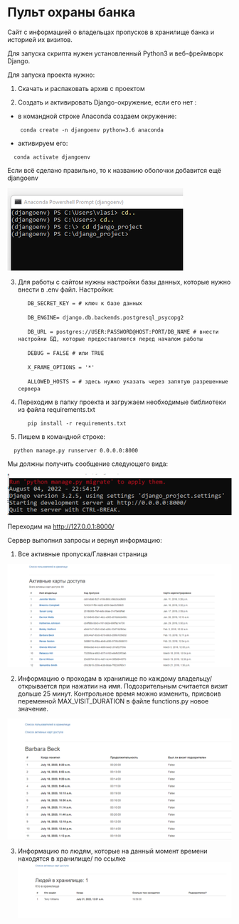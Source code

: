 # Пульт охраны банка

Сайт с информацией о владельцах пропусков в хранилище банка и историей их визитов.

Для запуска скрипта нужен установленный Python3 и веб-фреймворк Django.

Для запуска проекта нужно:

 1. Скачать и распаковать архив с проектом

 2. Создать и активировать Django-окружение, если его нет :
 
  - в командной строке Anaconda создаем окружение:
    
   ```
       conda create -n djangoenv python=3.6 anaconda 
   ```
 - активируем его: 
   
  ```
    conda activate djangoenv
  ```
 
 Если всё сделано правильно, то к названию оболочки добавится ещё djangoenv
 
 ![Создали и активировали окружение](https://github.com/atskayasatana/Images/blob/20dde0a58f69e6d5643b004ccf2d15d388d401c4/%D0%BF%D0%B5%D1%80%D0%B5%D1%85%D0%BE%D0%B4%20%D0%B2%20%D0%BF%D0%B0%D0%BF%D0%BA%D1%83%20%D0%BF%D1%80%D0%BE%D0%B5%D0%BA%D1%82%D0%B0.png "Активировали окружение")
 
 
3. Для работы с сайтом нужны настройки базы данных, которые нужно внести в .env файл.
   Настройки:
   
   ```
      DB_SECRET_KEY = # ключ к базе данных
   
      DB_ENGINE= django.db.backends.postgresql_psycopg2 
   
      DB_URL = postgres://USER:PASSWORD@HOST:PORT/DB_NAME # внести настройки БД, которые предоставляются перед началом работы
   
      DEBUG = FALSE # или TRUE
      
      X_FRAME_OPTIONS = '*'

      ALLOWED_HOSTS = # здесь нужно указать через запятую разрешенные сервера 
   ```
 

4. Переходим в папку проекта и загружаем необходимые библиотеки из файла requirements.txt 
   ```
      pip install -r requirements.txt
   ```

 5. Пишем в командной строке: 
   ```
     python manage.py runserver 0.0.0.0:8000
   ```

Мы должны получить сообщение следующего вида:

 ![Сервер](https://github.com/atskayasatana/Images/blob/5745c6f4324c145b102c3835d034253ba60b2467/managepy.png)

Переходим на http://127.0.0.1:8000/

Сервер выполнил запросы и вернул информацию:
1. Все активные пропуска/Главная страница

 ![Главная](https://github.com/atskayasatana/Images/blob/main/%D0%B3%D0%BB%D0%B0%D0%B2%D0%BD%D0%B0%D1%8F%20%D1%81%D1%82%D1%80%D0%B0%D0%BD%D0%B8%D1%86%D0%B0.png)

2. Информацию о проходам в хранилище по каждому владельцу/открывается при нажатии на имя. Подозрительным считается визит дольше 25 минут. Контрольное время можно изменить, присвоив переменной MAX_VISIT_DURATION в файле functions.py новое значение.

![Владелец](https://github.com/atskayasatana/Images/blob/97f1cf121b643d7a9c438441de2e3ca891573b33/%D0%92%D0%B8%D0%B7%D0%B8%D1%82%D1%8B%20%D0%BF%D0%BE%D0%BB%D1%8C%D0%B7%D0%BE%D0%B2%D0%B0%D1%82%D0%B5%D0%BB%D1%8F.png)

3. Информацию по людям, которые на данный момент времени находятся в хранилище/ по ссылке 
![В хранилище](https://github.com/atskayasatana/Images/blob/97f1cf121b643d7a9c438441de2e3ca891573b33/%D0%A1%D0%B5%D0%B9%D1%87%D0%B0%D1%81%20%D0%B2%20%D1%85%D1%80%D0%B0%D0%BD%D0%B8%D0%BB%D0%B8%D1%89%D0%B5.png)
